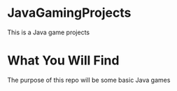 # JavaGamingProjects
This is a Java game projects

# What You Will Find
The purpose of this repo will be some basic Java games
